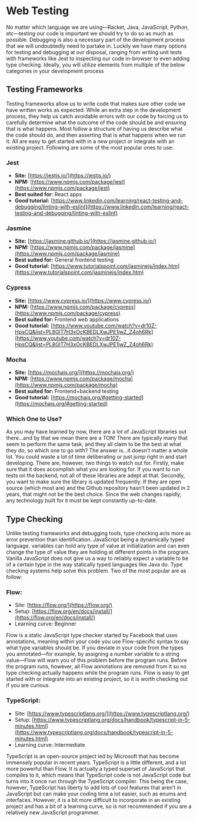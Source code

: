 ﻿# Web TestingNo matter which language we are using—Racket, Java, JavaScript, Python, etc—testing our code is important we should try to do so as much as possible. Debugging is also a necessary part of the development process that we will undoubtedly need to partake in. Luckily we have many options for testing and debugging at our disposal, ranging from writing unit tests with frameworks like Jest to inspecting our code in-browser to even adding type checking. Ideally, you will utilize elements from multiple of the below categories in your development process## Testing FrameworksTesting frameworks allow us to write code that makes sure other code we have written works as expected. While an extra step in the development process, they help us catch avoidable errors with our code by forcing us to carefully determine what the outcome of the code should be and ensuring that is what happens. Most follow a structure of having us describe what the code should do, and then asserting that is what happens when we run it. All are easy to get started with in a new project or integrate with an existing project. Following are some of the most popular ones to use:### Jest*   **Site:** [https://jestjs.io/](https://jestjs.io/)*   **NPM:** [https://www.npmjs.com/package/jest](https://www.npmjs.com/package/jest)*   **Best suited for:** React apps*   **Good tutorial:** [https://www.linkedin.com/learning/react-testing-and-debugging/linting-with-eslint](https://www.linkedin.com/learning/react-testing-and-debugging/linting-with-eslint)### Jasmine*   **Site:** [https://jasmine.github.io/](https://jasmine.github.io/)*   **NPM:** [https://www.npmjs.com/package/jasmine](https://www.npmjs.com/package/jasmine)*   **Best suited for:** General frontend testing*   **Good tutorial:** [https://www.tutorialspoint.com/jasminejs/index.htm](https://www.tutorialspoint.com/jasminejs/index.htm)### Cypress*   **Site:** [https://www.cypress.io/](https://www.cypress.io/)*   **NPM:** [https://www.npmjs.com/package/cypress](https://www.npmjs.com/package/cypress)*   **Best suited for:** Frontend web applications*   **Good tutorial:** [https://www.youtube.com/watch?v=dr10Z-HpsCQ&list=PL8GlT7H3xOcKBEDLXwJPE1jwZ_Z4oh6Rk](https://www.youtube.com/watch?v=dr10Z-HpsCQ&list=PL8GlT7H3xOcKBEDLXwJPE1jwZ_Z4oh6Rk)### Mocha*   **Site:** [https://mochajs.org/](https://mochajs.org/)*   **NPM:** [https://www.npmjs.com/package/mocha](https://www.npmjs.com/package/mocha)*   **Best suited for:** Frontend+backend testing*   **Good tutorial:** [https://mochajs.org/#getting-started](https://mochajs.org/#getting-started)### Which One to Use?As you may have learned by now, there are a lot of JavaScript libraries out there...and by that we mean there are a TON! There are typically many that seem to perform the same task, and they all claim to be the best at what they do, so which one to go with? The answer is...it doesn't matter a whole lot. You could waste a lot of time deliberating or just jump right in and start developing. There are, however, two things to watch out for. Firstly, make sure that it does accomplish what you are looking for. If you want to run tests on the backend, not all of these libraries are adept at that. Secondly, you want to make sure the library is updated frequently. If they are open source (which most are) and the Github repository hasn’t been updated in 2 years, that might not be the best choice. Since the web changes rapidly, any technology built for it must be kept constantly up-to-date.## Type CheckingUnlike testing frameworks and debugging tools, type checking acts more as error prevention than identification. JavaScript being a dynamically typed language, variables can hold any type of value at initialization and can even change the type of value they are holding at different points in the program. Vanilla JavaScript does not give us a way to reliably expect a variable to be of a certain type in the way statically typed languages like Java do. Type checking systems help solve this problem. Two of the most popular are as follow:### Flow:*   Site: [https://flow.org/](https://flow.org/)*   Setup: [https://flow.org/en/docs/install/](https://flow.org/en/docs/install/)*   Learning curve: BeginnerFlow is a static JavaScript type checker started by Facebook that uses annotations, meaning within your code you use Flow-specific syntax to say what type variables should be. If you deviate in your code from the types you annotated—for example, by assigning a number variable to a string value—Flow will warn you of this problem before the program runs. Before the program runs, however, all Flow annotations are removed from it so no type checking actually happens while the program runs. Flow is easy to get started with or integrate into an existing project, so it is worth checking out if you are curious.### TypeScript:*   Site: [https://www.typescriptlang.org/](https://www.typescriptlang.org/)*   Setup: [https://www.typescriptlang.org/docs/handbook/typescript-in-5-minutes.html](https://www.typescriptlang.org/docs/handbook/typescript-in-5-minutes.html)*   Learning curve: IntermediateTypeScript is an open-source project led by Microsoft that has become immensely popular in recent years. TypeScript is a little different, and a lot more powerful than Flow. It is actually a typed superset of JavaScript that compiles to it, which means that TypeScript code is not JavaScript code but turns into it once run through the TypeScript compiler. This being the case, however, TypeScript has liberty to add lots of cool features that aren’t in JavaScript but can make your coding time a lot easier, such as enums and interfaces. However, it is a bit more difficult to incorporate in an existing project and has a bit of a learning curve, so is not recommended if you are a relatively new JavaScript programmer.